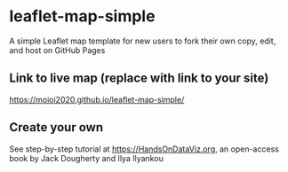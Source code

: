 # leaflet-map-simple
A simple Leaflet map template for new users to fork their own copy, edit, and host on GitHub Pages

## Link to live map (replace with link to your site)
https://moioi2020.github.io/leaflet-map-simple/

## Create your own
See step-by-step tutorial at https://HandsOnDataViz.org, an open-access book by Jack Dougherty and Ilya Ilyankou
